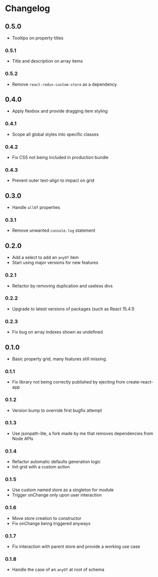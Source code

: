 # Changelog

## 0.5.0

- Tooltips on property titles

### 0.5.1

- Title and description on array items

### 0.5.2

- Remove `react-redux-custom-store` as a dependency

## 0.4.0

- Apply flexbox and provide dragging item styling

### 0.4.1

- Scope all global styles into specific classes

### 0.4.2

- Fix CSS not being included in production bundle

### 0.4.3

- Prevent outer text-align to impact on grid

## 0.3.0

- Handle `allOf` properties

### 0.3.1

- Remove unwanted `console.log` statement

## 0.2.0

- Add a select to add an `anyOf` item
- Start using major versions for new features

### 0.2.1

- Refactor by removing duplication and useless divs

### 0.2.2

- Upgrade to latest versions of packages (such as React 15.4.1)

### 0.2.3

- Fix bug on array indexes shown as undefined

## 0.1.0

- Basic property grid, many features still missing.

### 0.1.1

- Fix library not being correctly published by ejecting from create-react-app

### 0.1.2

- Version bump to override first bugfix attempt

### 0.1.3

- Use jsonpath-lite, a fork made by me that removes dependencies from Node APIs

### 0.1.4

- Refactor automatic defaults generation logic
- Init grid with a custom action

### 0.1.5

- Use custom named store as a singleton for module
- Trigger onChange only upon user interaction

### 0.1.6

- Move store creation to constructor
- Fix onChange being triggered anyways

### 0.1.7

- Fix interaction with parent store and provide a working use case

### 0.1.8

- Handle the case of an `anyOf` at root of schema
